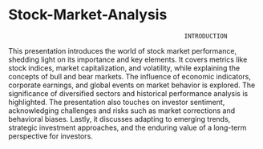 # Stock-Market-Analysis
                                                     INTRODUCTION
 
This presentation introduces the world of stock market performance, shedding light on its importance and key elements.
 It covers metrics like stock indices, market capitalization, and volatility, while explaining the concepts of bull and bear markets. 
The influence of economic indicators, corporate earnings, and global events on market behavior is explored. 
The significance of diversified sectors and historical performance analysis is highlighted. 
The presentation also touches on investor sentiment, acknowledging challenges and risks such as market corrections and behavioral biases.
 Lastly, it discusses adapting to emerging trends, strategic investment approaches, and the enduring value of a long-term perspective for investors.

